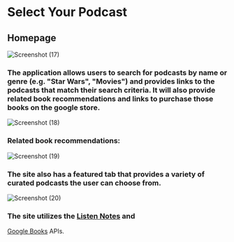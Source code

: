 # Select Your Podcast

## Homepage
![Screenshot (17)](https://user-images.githubusercontent.com/49291154/65293430-3d4b5500-db29-11e9-9d5e-7154e8ccca2c.png)

### The application allows users to search for podcasts by name or genre (e.g. "Star Wars", "Movies") and provides links to the podcasts that match their search criteria. It will also provide related book recommendations and links to purchase those books on the google store. 

![Screenshot (18)](https://user-images.githubusercontent.com/49291154/65293462-518f5200-db29-11e9-86bf-6edef7fd5ad3.png)

### Related book recommendations:

![Screenshot (19)](https://user-images.githubusercontent.com/49291154/65294293-31ad5d80-db2c-11e9-8198-147d78c8b4c6.png)

### The site also has a featured tab that provides a variety of curated podcasts the user can choose from.

![Screenshot (20)](https://user-images.githubusercontent.com/49291154/65293946-f199ab00-db2a-11e9-923e-138447cf3c2b.png)

### The site utilizes the [Listen Notes](https://rapidapi.com/listennotes/api/listennotes) and
 [Google Books](https://www.programmableweb.com/api/google-books) APIs.



